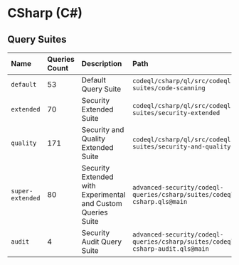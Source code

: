 # CSharp (C#)

## Query Suites
<!-- AUTOMATION-SUITES -->
| Name | Queries Count | Description | Path |
| :--- | :---- | :--- | :--- |
| `default` | 53 | Default Query Suite | `codeql/csharp/ql/src/codeql-suites/code-scanning` |
| `extended` | 70 | Security Extended Suite | `codeql/csharp/ql/src/codeql-suites/security-extended` |
| `quality` | 171 | Security and Quality Extended Suite | `codeql/csharp/ql/src/codeql-suites/security-and-quality` |
| `super-extended` | 80 | Security Extended with Experimental and Custom Queries Suite | `advanced-security/codeql-queries/csharp/suites/codeql-csharp.qls@main` |
| `audit` | 4 | Security Audit Query Suite | `advanced-security/codeql-queries/csharp/suites/codeql-csharp-audit.qls@main` |


<!-- AUTOMATION-SUITES -->